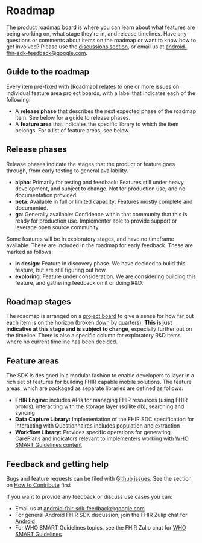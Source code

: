 # Roadmap

The [product roadmap board](https://github.com/google/android-fhir/projects/7) is where you can learn about what features are being working on, what stage they're in, and release timelines. Have any questions or comments about items on the roadmap or want to know how to get involved? Please use the [discussions section](https://github.com/google/android-fhir/discussions), or email us at <android-fhir-sdk-feedback@google.com>.

## Guide to the roadmap

Every item pre-fixed with [Roadmap] relates to one or more issues on individual feature area project boards, with a label that indicates each of the following:

* A **release phase** that describes the next expected phase of the roadmap item. See below for a guide to release phases.
* A **feature area** that indicates the specific library to which the item belongs. For a list of feature areas, see below.

## Release phases

Release phases indicate the stages that the product or feature goes through, from early testing to general availability.

* **alpha**: Primarily for testing and feedback: Features still under heavy development, and subject to change. Not for production use, and no documentation provided.
* **beta**: Available in full or limited capacity: Features mostly complete and documented.
* **ga**: Generally available: Confidence within that community that this is ready for production use. Implementer able to provide support or leverage open source community

Some features will be in exploratory stages, and have no timeframe available. These are included in the roadmap for early feedback. These are marked as follows:

* **in design**: Feature in discovery phase. We have decided to build this feature, but are still figuring out how.
* **exploring**: Feature under consideration. We are considering building this feature, and gathering feedback on it or doing R&D.

## Roadmap stages

The roadmap is arranged on a [project board](https://github.com/google/android-fhir/projects/7) to give a sense for how far out each item is on the horizon (broken down by quarters). **This is just indicative at this stage and is subject to change**, especially further out on the timeline. There is also a specific column for exploratory R&D items where no current timeline has been decided.

## Feature areas

The SDK is designed in a modular fashion to enable developers to layer in a rich set of features for building FHIR capable mobile solutions. The feature areas, which are packaged as separate libraries are defined as follows:

* **FHIR Engine:** includes APIs for managing FHIR resources (using FHIR protos), interacting with the storage layer (sqllite db), searching and syncing
* **Data Capture Library:** Implementation of the FHIR SDC specification for interacting with Questionnaires includes population and extraction
* **Workflow Library:** Provides specific operations for generating CarePlans and indicators relevant to implementers working with [WHO SMART Guidelines content](https://www.who.int/news/item/18-02-2021-from-paper-to-digital-pathway-who-launches-first-smart-guidelines)

## Feedback and getting help

Bugs and feature requests can be filed with [Github issues](https://github.com/google/android-fhir/issues). See the section on [How to Contribute](https://github.com/google/android-fhir/blob/master/Contributing.md) first

If you want to provide any feedback or discuss use cases you can:

* Email us at <android-fhir-sdk-feedback@google.com>
* For general Android FHIR SDK discussion, join the FHIR Zulip chat for [Android](https://chat.fhir.org/#narrow/stream/276344-android)
* For WHO SMART Guidelines topics, see the FHIR Zulip chat for [WHO SMART Guidelines](https://chat.fhir.org/#narrow/stream/310477-who-smart-guidelines)

